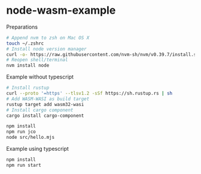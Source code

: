 # node-wasm-example

Preparations

```sh
# Append nvm to zsh on Mac OS X
touch ~/.zshrc
# Install node version manager
curl -o- https://raw.githubusercontent.com/nvm-sh/nvm/v0.39.7/install.sh | bash
# Reopen shell/terminal
nvm install node
```

Example without typescript

```sh
# Install rustup
curl --proto '=https' --tlsv1.2 -sSf https://sh.rustup.rs | sh
# Add WASM-WASI as build target
rustup target add wasm32-wasi
# Install cargo component
cargo install cargo-component
```

```sh
npm install
npm run jco
node src/hello.mjs
```

Example using typescript

```sh
npm install
npm run start
```
